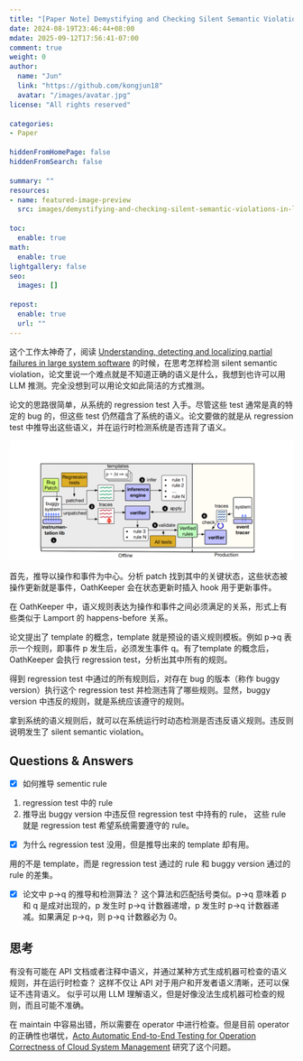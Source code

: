 ```yaml
---
title: "[Paper Note] Demystifying and Checking Silent Semantic Violations in Large Distributed Systems"
date: 2024-08-19T23:46:44+08:00
mdate: 2025-09-12T17:56:41-07:00
comment: true
weight: 0
author:
  name: "Jun"
  link: "https://github.com/kongjun18"
  avatar: "/images/avatar.jpg"
license: "All rights reserved"

categories:
- Paper

hiddenFromHomePage: false
hiddenFromSearch: false

summary: ""
resources:
- name: featured-image-preview
  src: images/demystifying-and-checking-silent-semantic-violations-in-large-distributed-systems-architecture.png

toc:
  enable: true
math:
  enable: true
lightgallery: false
seo:
  images: []

repost:
  enable: true
  url: ""
---
```



这个工作太神奇了，阅读 [Understanding, detecting and localizing partial failures in large system software](https://kongjun18.github.io/posts/understanding-detecting-and-localizing-partial-failures-in-large-system-software) 的时候，在思考怎样检测 silent semantic violation，论文里说一个难点就是不知道正确的语义是什么，我想到也许可以用 LLM 推测。完全没想到可以用论文如此简洁的方式推测。

论文的思路很简单，从系统的 regression test 入手。尽管这些 test 通常是真的特定的 bug 的，但这些 test 仍然蕴含了系统的语义。论文要做的就是从 regression test 中推导出这些语义，并在运行时检测系统是否违背了语义。

![](./images/demystifying-and-checking-silent-semantic-violations-in-large-distributed-systems-architecture.png)


首先，推导以操作和事件为中心。分析 patch 找到其中的关键状态，这些状态被操作更新就是事件，OathKeeper 会在状态更新时插入 hook 用于更新事件。

在 OathKeeper 中，语义规则表达为操作和事件之间必须满足的关系，形式上有些类似于 Lamport 的 happens-before 关系。

论文提出了 template 的概念，template 就是预设的语义规则模板。例如 p->q 表示一个规则，即事件 p 发生后，必须发生事件 q。有了template 的概念后，OathKeeper 会执行 regression test，分析出其中所有的规则。

得到 regression test 中通过的所有规则后，对存在 bug 的版本（称作
buggy version）执行这个 regression test 并检测违背了哪些规则。显然，buggy version 中违反的规则，就是系统应该遵守的规则。

拿到系统的语义规则后，就可以在系统运行时动态检测是否违反语义规则。违反则说明发生了 silent semantic violation。

## Questions & Answers


- [x] 如何推导 sementic rule
1.  regression test 中的 rule
2. 推导出 buggy version 中违反但 regression test 中持有的 rule，
这些 rule 就是 regression test 希望系统需要遵守的 rule。

- [x] 为什么 regression test 没用，但是推导出来的 template 却有用。

用的不是 template，而是 regression test 通过的 rule 和 buggy version 通过的 rule 的差集。

- [x] 论文中 p->q 的推导和检测算法？
这个算法和匹配括号类似。p->q 意味着 p 和 q 是成对出现的，p 发生时 p->q 计数器递增，p 发生时 p->q 计数器递减。如果满足 p->q，则 p->q 计数器必为 0。

## 思考
有没有可能在 API 文档或者注释中语义，并通过某种方式生成机器可检查的语义规则，并在运行时检查？
这样不仅让 API 对于用户和开发者语义清晰，还可以保证不违背语义。
似乎可以用 LLM 理解语义，但是好像没法生成机器可检查的规则，而且可能不准确。

在 maintain 中容易出错，所以需要在 operator 中进行检查。但是目前 operator 的正确性也堪忧，[Acto Automatic End-to-End Testing for Operation Correctness of Cloud System Management](https://kongjun18.github.io/posts/acto-automatic-end-to-end-testing-for-operation-correctness-of-cloud-system-management) 研究了这个问题。


